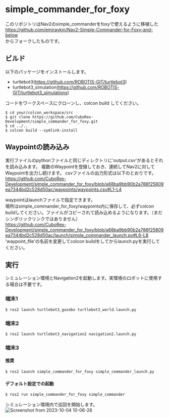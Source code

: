# simple_commander_for_foxy
このリポジトリはNav2のsimple_commanderをfoxyで使えるように移植した</br>
https://github.com/emiraykin/Nav2-Simple-Commander-for-Foxy-and-below</br>
からフォークしたものです。

## ビルド
以下のパッケージをインストールします。
- turtlebot3(https://github.com/ROBOTIS-GIT/turtlebot3)
- turtlebot3_simulation(https://github.com/ROBOTIS-GIT/turtlebot3_simulations)

コードをワークスペースにクローンし、colcon build してください。
```
$ cd your/colcon_workspace/src
$ git clone https://github.com/CuboRex-Development/simple_commander_for_foxy.git
$ cd ../..
$ colcon build --symlink-install
```

## Waypointの読み込み
実行ファイルのpythonファイルと同じディレクトリに'output.csv'があるとそれを読み込みます。
複数のWaypointを登録しておき、連続してNav2に対してWaypointを出力し続けます。
csvファイルの出力形式は以下のとおりです。
https://github.com/CuboRex-Development/simple_commander_for_foxy/blob/a68ba9bb90b2a786f25809ea7344bd2c528d50ac/waypoints/waypoints.csv#L1-L4


waypointはlaunchファイルで指定できます。</br>
場所はsimple_commander_for_foxy/waypoints内に保存して、必ずcolcon buildしてください。ファイルがコピーされて読み込めるようになります。（まだシンボリックリンクではありません）</br>
https://github.com/CuboRex-Development/simple_commander_for_foxy/blob/a68ba9bb90b2a786f25809ea7344bd2c528d50ac/launch/simple_commander_launch.py#L6-L8
'waypoint_flle'の名前を変更してcolcon buildをしてからlaunch.pyを実行してください。

## 実行
シミュレーション環境とNavigation2を起動します。実環境のロボットに使用する場合は不要です。

### 端末1
```
$ ros2 launch turtlebot3_gazebo turtlebot3_world.launch.py
```

### 端末2
```
$ ros2 launch turtlebot3_navigation2 navigation2.launch.py
```

### 端末3
#### 推奨
```
$ ros2 launch simple_commander_for_foxy simple_commander_launch.py
```

#### デフォルト設定での起動
```
$ ros2 run simple_commander_for_foxy simple_commander
```
シミュレーション環境内で巡回を開始します。
![Screenshot from 2023-10-04 10-06-28](https://github.com/CuboRex-Development/simple_commander_for_foxy/assets/22425319/ff932289-ac8d-45b8-9e4c-cbb7d6f64cfe)

